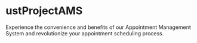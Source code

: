 # ustProjectAMS
Experience the convenience and benefits of our Appointment Management System and revolutionize your appointment scheduling process.
